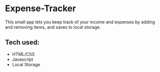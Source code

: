 # Expense-Tracker
This small app lets you keep track of your income and expenses by adding and removing items, and saves to local storage.

## Tech used:
- HTML/CSS
- Javascript
- Local Storage
